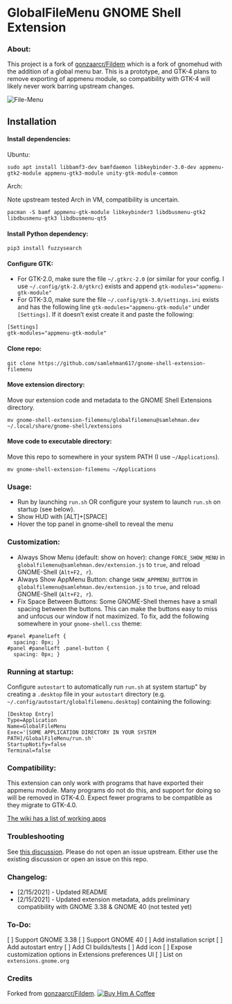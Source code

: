 # GlobalFileMenu GNOME Shell Extension

### About:
This project is a fork of [gonzaarcr/Fildem](https://github.com/gonzaarcr/Fildem) which is a fork of gnomehud with the addition of a global menu bar. This is a prototype, and GTK-4 plans to remove exporting of appmenu module, so compatibility with GTK-4 will likely never work barring upstream changes.

![File-Menu](https://user-images.githubusercontent.com/19943481/95288612-1d272a80-083f-11eb-9400-be88f61e054d.png)


## Installation

#### Install dependencies:

Ubuntu:
```
sudo apt install libbamf3-dev bamfdaemon libkeybinder-3.0-dev appmenu-gtk2-module appmenu-gtk3-module unity-gtk-module-common
```
Arch:

Note upstream tested Arch in VM, compatibility is uncertain. 
```
pacman -S bamf appmenu-gtk-module libkeybinder3 libdbusmenu-gtk2 libdbusmenu-gtk3 libdbusmenu-qt5
```

#### Install Python dependency:
```
pip3 install fuzzysearch
```

#### Configure GTK:

- For GTK-2.0, make sure the file `~/.gtkrc-2.0` (or similar for your config. I use `~/.config/gtk-2.0/gtkrc`) exists and append `gtk-modules="appmenu-gtk-module"`
- For GTK-3.0, make sure the file `~/.config/gtk-3.0/settings.ini` exists and has the following line `gtk-modules="appmenu-gtk-module"` under `[Settings]`. If it doesn’t exist create it and paste the following:
```
[Settings]
gtk-modules="appmenu-gtk-module"
```

#### Clone repo:
```
git clone https://github.com/samlehman617/gnome-shell-extension-filemenu
```

#### Move extension directory:
Move our extension code and metadata to the GNOME Shell Extensions directory.
```
mv gnome-shell-extension-filemenu/globalfilemenu@samlehman.dev ~/.local/share/gnome-shell/extensions
```

#### Move code to executable directory:
Move this repo to somewhere in your system PATH (I use `~/Applications`).
```
mv gnome-shell-extension-filemenu ~/Applications
```


### Usage:
- Run by launching `run.sh` OR configure your system to launch `run.sh` on startup (see below).
- Show HUD with [ALT]+[SPACE]
- Hover the top panel in gnome-shell to reveal the menu


### Customization:
 - Always Show Menu (default: show on hover): change `FORCE_SHOW_MENU` in `globalfilemenu@samlehman.dev/extension.js` to `true`, and reload GNOME-Shell (`Alt+F2, r`).
 - Always Show AppMenu Button: change `SHOW_APPMENU_BUTTON` in `globalfilemenu@samlehman.dev/extension.js` to `true`, and reload GNOME-Shell (`Alt+F2, r`).
 - Fix Space Between Buttons: Some GNOME-Shell themes have a small spacing between the buttons. This can make the buttons easy to miss and unfocus our window if not maximized. To fix, add the following somewhere in your `gnome-shell.css` theme: 
```
#panel #panelLeft {
  spacing: 0px; }
#panel #panelLeft .panel-button {
  spacing: 0px; }
```


### Running at startup:

Configure `autostart` to automatically run `run.sh` at system startup" by creating a `.desktop` file in your `autostart` directory (e.g. `~/.config/autostart/globalfilemenu.desktop`) containing the following:
```
[Desktop Entry]
Type=Application
Name=GlobalFileMenu
Exec='[SOME APPLICATION DIRECTORY IN YOUR SYSTEM PATH]/GlobalFileMenu/run.sh'
StartupNotify=false
Terminal=false
```

### Compatibility:
This extension can only work with programs that have exported their appmenu module. Many programs do not do this, and support for doing so will be removed in GTK-4.0. Expect fewer programs to be compatible as they migrate to GTK-4.0.

[The wiki has a list of working apps](https://github.com/samlehman617/gnome-shell-extension-filemenu/wiki/Using#state-of-the-apps)

### Troubleshooting

See [this discussion](https://github.com/gonzaarcr/Fildem/discussions/33). Please do not open an issue upstream. Either use the existing discussion or open an issue on this repo. 


### Changelog:

- [2/15/2021] - Updated README
- [2/15/2021] - Updated extension metadata, adds preliminary compatibility with GNOME 3.38 & GNOME 40 (not tested yet)

### To-Do:

[ ] Support GNOME 3.38
[ ] Support GNOME 40
[ ] Add installation script
[ ] Add autostart entry
[ ] Add CI builds/tests
[ ] Add icon
[ ] Expose customization options in Extensions preferences UI
[ ] List on `extensions.gnome.org`


### Credits
Forked from [gonzaarcr/Fildem](https://github.com/gonzaarcr/Fildem). [![Buy Him A Coffee](https://img.shields.io/badge/buy%20me%20a%20coffee-donate-yellow.svg)](https://buymeacoffee.com/gonza)
